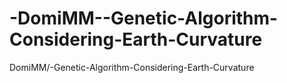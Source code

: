 # -DomiMM--Genetic-Algorithm-Considering-Earth-Curvature
 DomiMM/-Genetic-Algorithm-Considering-Earth-Curvature
